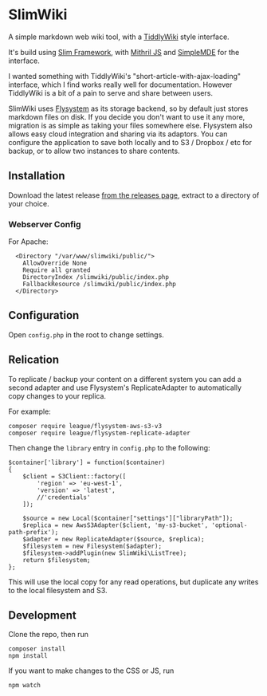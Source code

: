 # SlimWiki
A simple markdown web wiki tool, with a [TiddlyWiki](http://tiddlywiki.com/) style interface.

It's build using [Slim Framework](https://www.slimframework.com), with [Mithril JS](https://mithril.js.org/) and [SimpleMDE](https://simplemde.com/) for the interface.

I wanted something with TiddlyWiki's "short-article-with-ajax-loading" interface, which I find works really well for documentation. However TiddlyWiki is a bit of a pain to serve and share between users.

SlimWiki uses [Flysystem](https://flysystem.thephpleague.com/api/) as its storage backend, so by default just stores markdown files on disk. If you decide you don't want to use it any more, migration is as simple as taking your files somewhere else. Flysystem also allows easy cloud integration and sharing via its adaptors. You can configure the application to save both locally and to S3 / Dropbox / etc for backup, or to allow two instances to share contents.

## Installation
Download the latest release [from the releases page](https://github.com/dig412/slimwiki/releases), extract to a directory of your choice.

### Webserver Config
For Apache:
```
  <Directory "/var/www/slimwiki/public/">
    AllowOverride None
    Require all granted
    DirectoryIndex /slimwiki/public/index.php
    FallbackResource /slimwiki/public/index.php
  </Directory>
```

## Configuration
Open `config.php` in the root to change settings.

## Relication
To replicate / backup your content on a different system you can add a second adapter and use Flysystem's ReplicateAdapter to automatically
copy changes to your replica.

For example:

```
composer require league/flysystem-aws-s3-v3
composer require league/flysystem-replicate-adapter
```

Then change the `library` entry in `config.php` to the following:

```
$container['library'] = function($container)
{
	$client = S3Client::factory([
	    'region' => 'eu-west-1',
	    'version' => 'latest',
	    //'credentials'
	]);
	
	$source = new Local($container["settings"]["libraryPath"]);
	$replica = new AwsS3Adapter($client, 'my-s3-bucket', 'optional-path-prefix');
	$adapter = new ReplicateAdapter($source, $replica);
	$filesystem = new Filesystem($adapter);
	$filesystem->addPlugin(new SlimWiki\ListTree);
	return $filesystem;
};
```

This will use the local copy for any read operations, but duplicate any writes to the local filesystem and S3.

## Development
Clone the repo, then run

```
composer install
npm install
```

If you want to make changes to the CSS or JS, run
```
npm watch
```